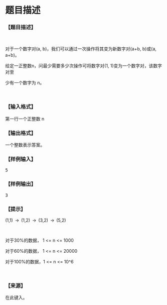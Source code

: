# 题目描述


<h3>
【题目描述】
</h3>
<p>
<br/>
</p>
<p>
对于一个数字对(a, b)，我们可以通过一次操作将其变为新数字对(a+b, b)或(a, a+b)。
</p>
<p>
给定一正整数n，问最少需要多少次操作可将数字对(1, 1)变为一个数字对，该数字对至
</p>
<p>
少有一个数字为 n。
</p>
<p>
<br/>
</p>
<h3>
【输入格式】
</h3>
<p>
第一行一个正整数 n
</p>
<h3>
【输出格式】
</h3>
<p>
一个整数表示答案。
</p>
<h3>
【样例输入】
</h3>
<pre>5</pre>
<h3>
【样例输出】
</h3>
<pre>3</pre>
<h3>
【提示】
</h3>
<p>
(1,1)  →  (1,2)  →  (3,2)  →  (5,2)
</p>
<p>
<br/>
</p>
<p>
对于30%的数据， 1 &lt;= n &lt;= 1000
</p>
<p>
对于60%的数据， 1 &lt;= n &lt;= 20000
</p>
<p>
对于100%的数据，1 &lt;= n &lt;= 10^6
</p>
<p>
<br/>
</p>
<h3>
【来源】
</h3>
<p>
在此键入。
</p>
